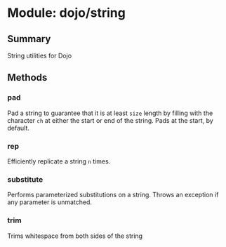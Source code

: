 # Module: dojo/string

## Summary

String utilities for Dojo
## Methods

### pad
Pad a string to guarantee that it is at least `size` length by
filling with the character `ch` at either the start or end of the
string. Pads at the start, by default.

### rep
Efficiently replicate a string `n` times.

### substitute
Performs parameterized substitutions on a string. Throws an
exception if any parameter is unmatched.

### trim
Trims whitespace from both sides of the string

